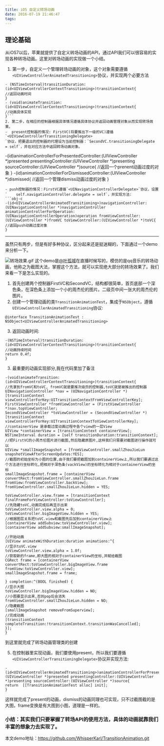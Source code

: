 ```yaml
---
title: iOS 自定义转场动画
date: 2016-07-19 21:46:47
tags:
---
```

## 理论基础
从iOS7以后，苹果就提供了自定义转场动画的API，通过API我们可以很容易的实现各种转场动画。这里对转场动画的实现做一个小结。
1. 第一步，自定义一个管理转场动画的对象，这个对象需要遵循`<UIViewControllerAnimatedTransitioning>`协议，并实现两个必要方法
``` obj-c 
- (NSTimeInterval)transitionDuration:(id<UIViewControllerContextTransitioning>)transitionContext{
//返回动画时间
}
- (void)animateTransition:(id<UIViewControllerContextTransitioning>)transitionContext{
//动画具体实现
}```
2. 第二步，在相应的控制器根据具体情况遵循具体协议并返回动画管理对象从而实现转场效果。
-  present控制器的情况: FirstVC(将要推出下一级的VC)遵循`<UIViewControllerTransitioningDelegate>
`协议，把要退出的控制器的代理设为当前控制器：`SecondVC.transitioningDelegate = self`，并在对应方法中返回转场动画对象。
```
-(id<UIViewControllerAnimatedTransitioning>)animationControllerForPresentedController:(UIViewController *)presented presentingController:(UIViewController *)presenting sourceController:(UIViewController *)source{
//返回一个prenent动画过度的对象
}
-(id<UIViewControllerAnimatedTransitioning>)animationControllerForDismissedController:(UIViewController *)dismissed{
//返回一个管理dismiss动画过度的对象
}
```
- push控制器的情况：FirstVC遵循`<UINavigationControllerDelegate>`协议，设置`    self.navigationController.delegate = self`，并实现方法:
```obj-c
-(id<UIViewControllerAnimatedTransitioning>)navigationController:(UINavigationController *)navigationController animationControllerForOperation:(UINavigationControllerOperation)operation fromViewController:(UIViewController *)fromVC toViewController:(UIViewController *)toVC{
//返回push动画过度对象
}
```

---
虽然只有两步，但是有好多种协议，区分起来还是挺迷糊的，下面通过一个demo来分析一下。



![转场效果.gif](http://upload-images.jianshu.io/upload_images/1642800-833997054504db7d.gif?imageMogr2/auto-orient/strip)
这个demo是[@叶孤城](http://weibo.com/u/1438670852?refer_flag=1001030101_&is_all=1)在直播时候写的，模仿的是qq音乐的转场动画，他称之为截图大法，掌握这个方法，就可以实现绝大部分的转场效果了。我们来看一下是怎么实现的。
1. 首先创建两个控制器FirstVC和SecondVC，结构都很简单，首页底部一个深色条，在深色条上添加一个小的周杰伦的图片。二级页中间一张大的周杰伦的图片。
2. 创建一个管理动画的类`TransitionAnimationTest`，集成于`NSObject`，遵循`UIViewControllerAnimatedTransitioning`协议:
```
@interface TransitionAnimationTest : NSObject<UIViewControllerAnimatedTransitioning>
```
3. 返回动画时间:
```
-(NSTimeInterval)transitionDuration:(id<UIViewControllerContextTransitioning>)transitionContext{
//动画持续时间
return 0.4f;
}
```
3. 最重要的动画实现部分,我在代码里加了备注
```obj-c
-(void)animateTransition:(id<UIViewControllerContextTransitioning>)transitionContext{
//先拿到fromVC和toVC, fromVC就是要推次级页的控制器,toVC就是被推出的控制器
UINavigationController *nav = (UINavigationController *)[transitionContext viewControllerForKey:UITransitionContextFromViewControllerKey];
FirstViewController *fromViewController = (FirstViewController *)nav.topViewController;
SecondViewController *toViewController = (SecondViewController *)[transitionContext viewControllerForKey:UITransitionContextToViewControllerKey];
//containerView 是承载过度动画过程中各个view的一层View
UIView *containerView = [transitionContext containerView];
NSTimeInterval duration = [self transitionDuration:transitionContext];
//把FirstVC的小周杰伦图片进行截图,然后隐藏原图片,这样我们只需要对截图进行操作就可以
UIView *smallImageSnapshot = [fromViewController.smallZhouJieLun snapshotViewAfterScreenUpdates:YES];
//截图的初始坐标为小图的位置,由于我们要把截图加到containerView上,所以我们要通过这个方法进行坐标转化,把相对于深色条(vackView)的坐标转化为相对于containerView的坐标
smallImageSnapshot.frame = [containerView convertRect:fromViewController.smallZhouJieLun.frame fromView:fromViewController.backView];
fromViewController.smallZhouJieLun.hidden = YES;

toViewController.view.frame = [transitionContext finalFrameForViewController:toViewController];
//先隐藏toVC,动画完成后再显示出来
toViewController.view.alpha = 0;
toViewController.bigImageView.hidden = YES;
//根据图层关系把toVC.view和截图先后加到containerView上
[containerView addSubview:toViewController.view];
[containerView addSubview:smallImageSnapshot];

//开始动画
[UIView animateWithDuration:duration animations:^{
//显示toVC.view
toViewController.view.alpha = 1.0f;
//获取新的frame,即大图的相对于containerView的坐标,并赋给截图
CGRect frame = [containerView convertRect:toViewController.bigImageView.frame fromView:toViewController.view];
smallImageSnapshot.frame = frame;

} completion:^(BOOL finished) {
//显示大图
toViewController.bigImageView.hidden = NO;
//小图要显示出来,否则pop后会消失
fromViewController.smallZhouJieLun.hidden = NO;
//隐藏截图
[smallImageSnapshot removeFromSuperview];
//完成动画
[transitionContext completeTransition:!transitionContext.transitionWasCancelled];
}];
}
```
到这里就完成了转场动画管理类的创建

5. 在控制器里实现动画，我们要使用present，所以我们要遵循`<UIViewControllerTransitioningDelegate>`协议并实现方法:
```obj-c
- (id<UIViewControllerAnimatedTransitioning>)animationControllerForPresentedController:(UIViewController *)presented presentingController:(UIViewController *)presenting sourceController:(UIViewController *)source{
return  [[TransitionAnimationTest alloc] init];
}
```
这样就完成了present的动画，dismiss的动画同理也可实现，只不过截图截的是大图，frame变换是有大图到小图，道理是一样的。

### 小结：其实我们只要掌握了转场API的使用方法，具体的动画就靠我们丰富的想象力去实现了。
本文demo地址：https://github.com/WhisperKarl/TransitionAnimation.git